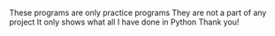 These programs are only practice programs
They are not a part of any project
It only shows what all I have done in Python
Thank you!
